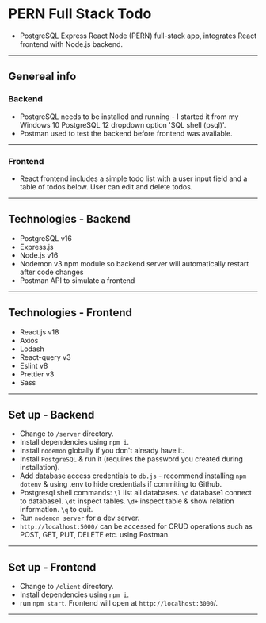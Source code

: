 # PERN Full Stack Todo
- PostgreSQL Express React Node (PERN) full-stack app, integrates React frontend with Node.js backend.
______________________________________________________________________________________________________
## Genereal info

### Backend

- PostgreSQL needs to be installed and running - I started it from my Windows 10 PostgreSQL 12 dropdown
option 'SQL shell (psql)'.
- Postman used to test the backend before frontend was available.
______________________________________________________________________________________________________
### Frontend

- React frontend includes a simple todo list with a user input field and a table of todos below.
User can edit and delete todos.
______________________________________________________________________________________________________
## Technologies - Backend

- PostgreSQL v16
- Express.js
- Node.js v16
- Nodemon v3 npm module so backend server will automatically restart after code changes
- Postman API to simulate a frontend
______________________________________________________________________________________________________
## Technologies - Frontend

- React.js v18
- Axios 
- Lodash
- React-query v3
- Eslint v8
- Prettier v3
- Sass
______________________________________________________________________________________________________
## Set up - Backend

- Change to `/server` directory.
- Install dependencies using  `npm i`.
- Install `nodemon` globally if you don't already have it.
- Install `PostgreSQL` & run it (requires the password you created during installation).
- Add database access credentials to `db.js` - recommend installing `npm dotenv` & using .env 
to hide credentials if commiting to Github.
- Postgresql shell commands: `\l` list all databases. `\c` database1 connect to database1.
`\dt` inspect tables. `\d+` inspect table & show relation information. `\q` to quit.
- Run `nodemon server` for a dev server.
- `http://localhost:5000/` can be accessed for CRUD operations such as
POST, GET, PUT, DELETE etc. using Postman.
______________________________________________________________________________________________________
## Set up - Frontend

- Change to `/client` directory.
- Install dependencies using `npm i`.
- run `npm start`. Frontend will open at `http://localhost:3000`/.
______________________________________________________________________________________________________

